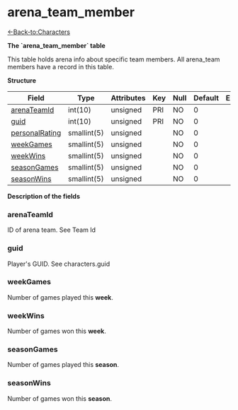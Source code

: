 # arena\_team\_member

[<-Back-to:Characters](database-characters.md)

**The \`arena\_team\_member\` table**

This table holds arena info about specific team members. All arena\_team members have a record in this table.

**Structure**

| Field               | Type        | Attributes | Key | Null | Default | Extra | Comment |
|---------------------|-------------|------------|-----|------|---------|-------|---------|
| [arenaTeamId][1]    | int(10)     | unsigned   | PRI | NO   | 0       |       |         |
| [guid][2]           | int(10)     | unsigned   | PRI | NO   | 0       |       |         |
| [personalRating][3] | smallint(5) | unsigned   |     | NO   | 0       |       |         |
| [weekGames][4]      | smallint(5) | unsigned   |     | NO   | 0       |       |         |
| [weekWins][5]       | smallint(5) | unsigned   |     | NO   | 0       |       |         |
| [seasonGames][6]    | smallint(5) | unsigned   |     | NO   | 0       |       |         |
| [seasonWins][7]     | smallint(5) | unsigned   |     | NO   | 0       |       |         |

[1]: #arenateamid
[2]: #guid
[3]: #personalrating
[4]: #weekgames
[5]: #weekwins
[6]: #seasongames
[7]: #seasonwins

**Description of the fields**

### arenaTeamId

ID of arena team. See Team Id

### guid

Player's GUID. See characters.guid

### weekGames

Number of games played this **week**.

### weekWins

Number of games won this **week**.

### seasonGames

Number of games played this **season**.

### seasonWins

Number of games won this **season**.
